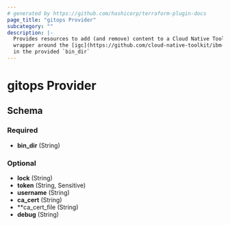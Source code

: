 ```yaml
---
# generated by https://github.com/hashicorp/terraform-plugin-docs
page_title: "gitops Provider"
subcategory: ""
description: |-
  Provides resources to add (and remove) content to a Cloud Native Toolkit gitops repo. This version of the module is a thin
  wrapper around the [igc](https://github.com/cloud-native-toolkit/ibm-garage-cloud-cli). It expects the cli to be available
  in the provided `bin_dir`
---
```


# gitops Provider





<!-- schema generated by tfplugindocs -->
## Schema

### Required

- **bin_dir** (String)

### Optional

- **lock** (String)
- **token** (String, Sensitive)
- **username** (String)
- **ca_cert** (String)
- **ca_cert_file (String)
- **debug** (String)
